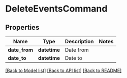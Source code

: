 # DeleteEventsCommand

## Properties
Name | Type | Description | Notes
------------ | ------------- | ------------- | -------------
**date_from** | **datetime** | Date from | 
**date_to** | **datetime** | Date to | 

[[Back to Model list]](../README.md#documentation-for-models) [[Back to API list]](../README.md#documentation-for-api-endpoints) [[Back to README]](../README.md)


